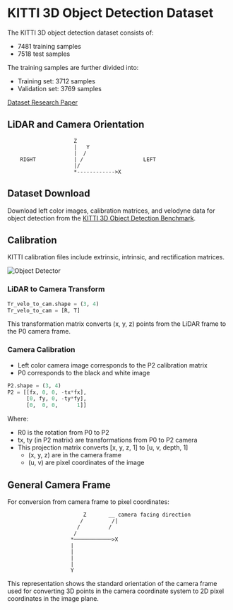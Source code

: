 # KITTI 3D Object Detection Dataset

The KITTI 3D object detection dataset consists of:
- 7481 training samples
- 7518 test samples

The training samples are further divided into:
- Training set: 3712 samples
- Validation set: 3769 samples

[Dataset Research Paper](https://www.cvlibs.net/publications/Geiger2013IJRR.pdf)

## LiDAR and Camera Orientation

```
                     Z   
                     |   Y
                     |  /
    RIGHT            | /                   LEFT
                     |/
                     *------------>X
```

## Dataset Download

Download left color images, calibration matrices, and velodyne data for object detection from the [KITTI 3D Object Detection Benchmark](https://www.cvlibs.net/datasets/kitti/eval_object.php?obj_benchmark=3d).

## Calibration

KITTI calibration files include extrinsic, intrinsic, and rectification matrices.

![Object Detector](https://github.com/rajeev-gupta-bashrc/OBJECT_DETECTOR/blob/main/images/Kitti_transforms.jpg)

### LiDAR to Camera Transform

```python
Tr_velo_to_cam.shape = (3, 4)
Tr_velo_to_cam = [R, T]
```

This transformation matrix converts (x, y, z) points from the LiDAR frame to the P0 camera frame.

### Camera Calibration

- Left color camera image corresponds to the P2 calibration matrix
- P0 corresponds to the black and white image

```python
P2.shape = (3, 4)
P2 = [[fx, 0, 0, -tx*fx],
      [0, fy, 0, -ty*fy],
      [0,  0, 0,      1]]
```

Where:
- R0 is the rotation from P0 to P2
- tx, ty (in P2 matrix) are transformations from P0 to P2 camera
- This projection matrix converts [x, y, z, 1] to [u, v, depth, 1]
  - (x, y, z) are in the camera frame
  - (u, v) are pixel coordinates of the image

## General Camera Frame

For conversion from camera frame to pixel coordinates:

```
                        Z       __ camera facing direction
                       /         /|
                      /         /            
                     /
                    *────────────>X
                    |
                    |
                    |
                    |
                    Y
```

This representation shows the standard orientation of the camera frame used for converting 3D points in the camera coordinate system to 2D pixel coordinates in the image plane.